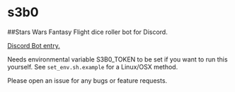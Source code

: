 # s3b0
##Stars Wars Fantasy Flight dice roller bot for Discord.

[Discord Bot entry.](https://top.gg/bot/506265070888681472)

Needs environmental variable S3B0_TOKEN to be set if you want to run this yourself. See `set_env.sh.example` for a Linux/OSX method.

Please open an issue for any bugs or feature requests.

